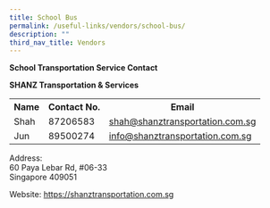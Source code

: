 ```yaml
---
title: School Bus
permalink: /useful-links/vendors/school-bus/
description: ""
third_nav_title: Vendors
---
```

**School Transportation Service Contact**

**SHANZ Transportation &amp; Services**

<table style="width:100%">
  <tbody><tr>
    <th>Name</th>
    <th>Contact No.</th>
		<th>Email</th>
    
  </tr>
  <tr>
   <td>Shah</td>
    <td>87206583</td>
		<td><a href="mailto:shah@shanztransportation.com.sg">shah@shanztransportation.com.sg</a></td>
  </tr>
  <tr>
    <td>Jun</td>
    <td>89500274</td>
		<td><a href="mailto:info@shanztransportation.com.sg">info@shanztransportation.com.sg</a></td>
  </tr>
		
</tbody></table>

Address:&nbsp;  
60 Paya Lebar Rd, #06-33<br>
Singapore 409051<br>

Website: <a href="https://shanztransportation.com.sg">https://shanztransportation.com.sg</a>